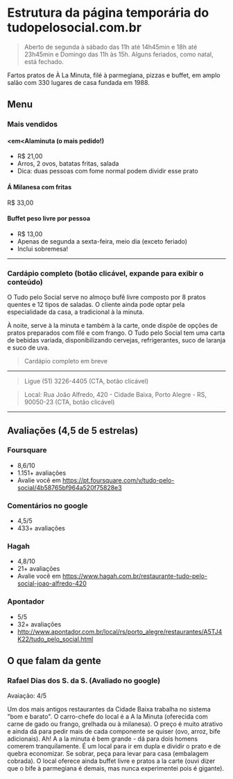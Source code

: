 # Estrutura da página temporária do tudopelosocial.com.br

> Aberto de segunda à sábado das 11h até 14h45min e 18h até 23h45min
e Domingo das 11h às 15h. Alguns feriados, como natal, está fechado.

Fartos pratos de À La Minuta, filé à parmegiana, pizzas e buffet,
em amplo salão com 330 lugares de casa fundada em 1988.

## Menu

### Mais vendidos

#### <em<Alaminuta</em> (o mais pedido!)

- R$ 21,00
- Arros, 2 ovos, batatas fritas, salada
- Dica: duas pessoas com fome normal podem dividir esse prato

#### Á Milanesa com fritas

R$ 33,00

#### Buffet peso livre por pessoa

- R$ 13,00
- Apenas de segunda a sexta-feira, meio dia (exceto feriado)
- Inclui sobremesa!

------

### Cardápio completo (botão clicável, expande para exibir o conteúdo)

O Tudo pelo Social serve no almoço bufê livre composto por 8 pratos quentes e
12 tipos de saladas. O cliente ainda pode optar pela especialidade da casa,
a tradicional à la minuta.

À noite, serve à la minuta e também à la carte, onde dispõe de opções de pratos
preparados com filé e com frango.
O Tudo pelo Social tem uma carta de bebidas variada, disponibilizando cervejas,
refrigerantes, suco de laranja e suco de uva.

> Cardápio completo em breve

------

> Ligue (51) 3226-4405 (CTA, botão clicável)

> Local: Rua João Alfredo, 420 - Cidade Baixa, Porto Alegre - RS, 90050-23 (CTA, botão clicável)

------

## Avaliações (4,5 de 5 estrelas)

### Foursquare
- 8,6/10
- 1.151+ avaliações
- Avalie você em https://pt.foursquare.com/v/tudo-pelo-social/4b58765bf964a520f75828e3

### Comentários no google
- 4,5/5
- 433+ avaliações

### Hagah
- 4,8/10
- 21+ avaliações
- Avalie você em https://www.hagah.com.br/restaurante-tudo-pelo-social-joao-alfredo-420

### Apontador
- 5/5
- 32+ avaliações
- http://www.apontador.com.br/local/rs/porto_alegre/restaurantes/A5TJ4K22/tudo_pelo_social.html

## O que falam da gente

<!-- @todo ocultar da primeira versão avaliações; reavaliar  -->

### Rafael Dias dos S. da S. (Avaliado no google)

Avaiação: 4/5

Um dos mais antigos restaurantes da Cidade Baixa trabalha no sistema "bom e barato". O carro-chefe do local é a A la Minuta (oferecida com carne de gado ou frango, grelhada ou à milanesa). O preço é muito atrativo e ainda dá para pedir mais de cada componente se quiser (ovo, arroz, bife adicionais). Ah! A a la minuta é bem grande - dá para dois homens comerem tranquilamente. É um local para ir em dupla e dividir o prato e de quebra economizar. Se sobrar, peça para levar para casa (embalagem cobrada). O local oferece ainda buffet livre e pratos a la carte (ouvi dizer que o bife à parmegiana é demais, mas nunca experimentei pois é gigante).


<!-- @todo por outras avaliacoes -->